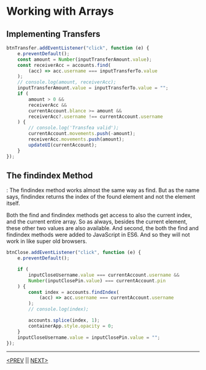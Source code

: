 # Working with Arrays

## Implementing Transfers

```jsx
btnTransfer.addEventListener("click", function (e) {
	e.preventDefault();
	const amount = Number(inputTransferAmount.value);
	const receiverAcc = accounts.find(
		(acc) => acc.username === inputTransferTo.value
	);
	// console.log(amount, receiverAcc);
	inputTransferAmount.value = inputTransferTo.value = "";
	if (
		amount > 0 &&
		receiverAcc &&
		currentAccount.blance >= amount &&
		receiverAcc?.username !== currentAccount.username
	) {
		// console.log('Transfea valid');
		currentAccount.movements.push(-amount);
		receiverAcc.movements.push(amount);
		updateUI(currentAccount);
	}
});
```

## The findindex Method

: The findindex method works almost the same way as find. But as the name says, findindex returns the index of the found element and not the element itself.

Both the find and findindex methods get access to also the current index, and the current entire array. So as always, besides the current element, these other two values are also available. And second, the both the find and findindex methods were added to JavaScript in ES6. And so they will not work in like super old browsers.

```jsx
btnClose.addEventListener("click", function (e) {
	e.preventDefault();

	if (
		inputCloseUsername.value === currentAccount.username &&
		Number(inputClosePin.value) === currentAccount.pin
	) {
		const index = accounts.findIndex(
			(acc) => acc.username === currentAccount.username
		);
		// console.log(index);

		accounts.splice(index, 1);
		containerApp.style.opacity = 0;
	}
	inputCloseUsername.value = inputClosePin.value = "";
});
```

---

[<PREV](./cjs221003.md) || [NEXT>](./cjs221005.md)
